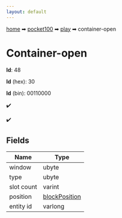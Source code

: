 ```yaml
---
layout: default
---
```


[home](/) ➡ [pocket100](/protocol/pocket100) ➡ [play](/protocol/pocket100/play) ➡ container-open

# Container-open

**Id**: 48

**Id** (hex): 30

**Id** (bin): 00110000

✔️

✔️

## Fields

Name | Type
---|---
window | ubyte
type | ubyte
slot count | varint
position | [blockPosition](/protocol/pocket100/types/block-position)
entity id | varlong

